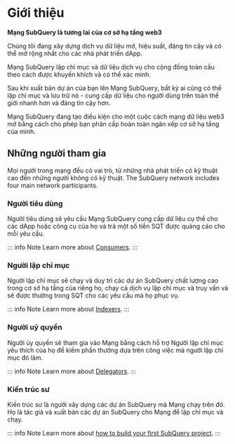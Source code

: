 # Giới thiệu

**Mạng SubQuery là tương lai của cơ sở hạ tầng web3**

Chúng tôi đang xây dựng dịch vụ dữ liệu mở, hiệu suất, đáng tin cậy và có thể mở rộng nhất cho các nhà phát triển dApp.

Mạng SubQuery lập chỉ mục và dữ liệu dịch vụ cho cộng đồng toàn cầu theo cách được khuyến khích và có thể xác minh.

Sau khi xuất bản dự án của bạn lên Mạng SubQuery, bất kỳ ai cũng có thể lập chỉ mục và lưu trữ nó - cung cấp dữ liệu cho người dùng trên toàn thế giới nhanh hơn và đáng tin cậy hơn.

Mạng SubQuery đang tạo điều kiện cho một cuộc cách mạng dữ liệu web3 mở bằng cách cho phép bạn phân cấp hoàn toàn ngăn xếp cơ sở hạ tầng của mình.

## Những người tham gia

Mọi người trong mạng đều có vai trò, từ những nhà phát triển có kỹ thuật cao đến những người không có kỹ thuật. The SubQuery network includes four main network participants.

### Người tiêu dùng

Người tiêu dùng sẽ yêu cầu Mạng SubQuery cung cấp dữ liệu cụ thể cho các dApp hoặc công cụ của họ và trả một số tiền SQT được quảng cáo cho mỗi yêu cầu.

::: info Note Learn more about [Consumers](./consumers.md). :::

### Người lập chỉ mục

Người lập chỉ mục sẽ chạy và duy trì các dự án SubQuery chất lượng cao trong cơ sở hạ tầng của riêng họ, chạy cả dịch vụ lập chỉ mục và truy vấn và sẽ được thưởng trong SQT cho các yêu cầu mà họ phục vụ.

::: info Note Learn more about [Indexers](./indexers.md). :::

### Người uỷ quyền

Người ủy quyền sẽ tham gia vào Mạng bằng cách hỗ trợ Người lập chỉ mục yêu thích của họ để kiếm phần thưởng dựa trên công việc mà người lập chỉ mục đó làm.

::: info Note Learn more about [Delegators](./delegators.md). :::

### Kiến trúc sư

Kiến trúc sư là người xây dựng các dự án SubQuery mà Mạng chạy trên đó. Họ là tác giả và xuất bản các dự án SubQuery cho Mạng để lập chỉ mục và chạy.

::: info Note Learn more about [how to build your first SubQuery project](../build/introduction.md). :::
